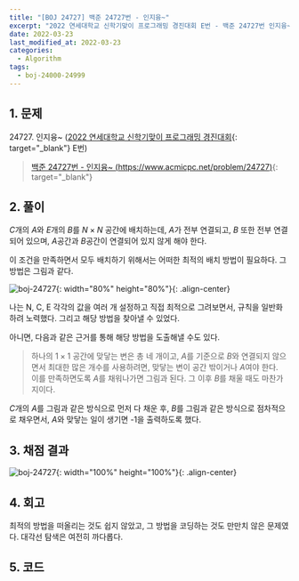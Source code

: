 ```yaml
---
title: "[BOJ 24727] 백준 24727번 - 인지융~"
excerpt: "2022 연세대학교 신학기맞이 프로그래밍 경진대회 E번 - 백준 24727번 인지융~ 풀이"
date: 2022-03-23
last_modified_at: 2022-03-23
categories:
  - Algorithm
tags:
  - boj-24000-24999
---
```


## 1. 문제
$24727$. 인지융~ ([2022 연세대학교 신학기맞이 프로그래밍 경진대회](https://burningfalls.github.io/contest/baekjoon-contest/){: target="_blank"} E번)

> [백준 24727번 - 인지융~ (https://www.acmicpc.net/problem/24727)](https://www.acmicpc.net/problem/24727){: target="_blank"}

## 2. 풀이

$C$개의 $A$와 $E$개의 $B$를 $N\times N$ 공간에 배치하는데, $A$가 전부 연결되고, $B$ 또한 전부 연결되어 있으며, $A$공간과 $B$공간이 연결되어 있지 않게 해야 한다.

이 조건을 만족하면서 모두 배치하기 위해서는 어떠한 최적의 배치 방법이 필요하다. 그 방법은 그림과 같다.

![boj-24727](https://user-images.githubusercontent.com/30232837/159622963-57c46704-84dd-43e4-a38c-4cba0550566c.png "boj-24727"){: width="80%" height="80%"}{: .align-center}

나는 N, C, E 각각의 값을 여러 개 설정하고 직접 최적으로 그려보면서, 규칙을 일반화하려 노력했다. 그리고 해당 방법을 찾아낼 수 있었다.

아니면, 다음과 같은 근거를 통해 해당 방법을 도출해낼 수도 있다. 

> 하나의 $1\times 1$ 공간에 맞닿는 변은 총 네 개이고, $A$를 기준으로 $B$와 연결되지 않으면서 최대한 많은 개수를 사용하려면, 맞닿는 변이 공간 밖이거나 $A$여야 한다.  
이를 만족하면도록 $A$를 채워나가면 그림과 된다. 그 이후 $B$를 채울 때도 마찬가지이다.

$C$개의 $A$를 그림과 같은 방식으로 먼저 다 채운 후, $B$를 그림과 같은 방식으로 점차적으로 채우면서, $A$와 맞닿는 일이 생기면 -1을 출력하도록 했다.

## 3. 채점 결과

![boj-24727](https://user-images.githubusercontent.com/30232837/159611064-e08ec826-4389-4f40-bab0-5f55918bd144.png "boj-24727"){: width="100%" height="100%"}{: .align-center}

## 4. 회고

최적의 방법을 떠올리는 것도 쉽지 않았고, 그 방법을 코딩하는 것도 만만치 않은 문제였다. 대각선 탐색은 여전히 까다롭다.

## 5. 코드

<script src="https://gist.github.com/BurningFalls/affdf5ef9a3b7f988bd20a7ffbf9fe4a.js"></script>